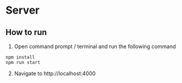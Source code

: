 # Server

## How to run
1. Open command prompt / terminal and run the following command
```
npm install
npm run start
```
2. Navigate to http://localhost:4000